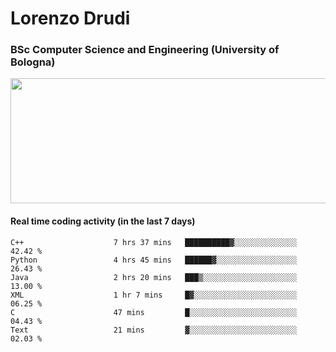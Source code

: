 # Lorenzo Drudi
### BSc Computer Science and Engineering (University of Bologna)

<img src="https://github-readme-stats-lorenzodrudi.vercel.app//api?username=LorenzoDrudi&count_private=true&show_icons=true&theme=gruvbox" height=200px width=550px>

<!---Use wakatime plugins to track the coding time--->
#### Real time coding activity (in the last 7 days)
<!--START_SECTION:waka-->

```text
C++                    7 hrs 37 mins   ██████████▓░░░░░░░░░░░░░░   42.42 %
Python                 4 hrs 45 mins   ██████▓░░░░░░░░░░░░░░░░░░   26.43 %
Java                   2 hrs 20 mins   ███▒░░░░░░░░░░░░░░░░░░░░░   13.00 %
XML                    1 hr 7 mins     █▓░░░░░░░░░░░░░░░░░░░░░░░   06.25 %
C                      47 mins         █░░░░░░░░░░░░░░░░░░░░░░░░   04.43 %
Text                   21 mins         ▓░░░░░░░░░░░░░░░░░░░░░░░░   02.03 %
```

<!--END_SECTION:waka-->
